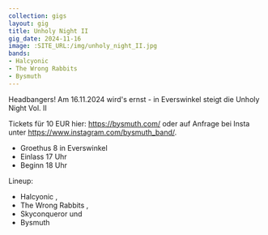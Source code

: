 ```yaml
---
collection: gigs
layout: gig
title: Unholy Night II 
gig_date: 2024-11-16
image: :SITE_URL:/img/unholy_night_II.jpg
bands:
- Halcyonic
- The Wrong Rabbits
- Bysmuth
---
```


Headbangers!
Am 16.11.2024 wird's ernst - in Everswinkel steigt die Unholy Night Vol. II

Tickets für 10 EUR hier:
https://bysmuth.com/ oder auf Anfrage bei Insta unter https://www.instagram.com/bysmuth_band/.

* Groethus 8 in Everswinkel
* Einlass 17 Uhr
* Beginn 18 Uhr

Lineup:
* Halcyonic , 
* The Wrong Rabbits ,
* Skyconqueror und
* Bysmuth